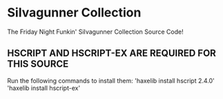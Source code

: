 # SiIvagunner Collection
 The Friday Night Funkin' SiIvagunner Collection Source Code!

## HSCRIPT AND HSCRIPT-EX ARE REQUIRED FOR THIS SOURCE
Run the following commands to install them:
'haxelib install hscript 2.4.0'
'haxelib install hscript-ex'
